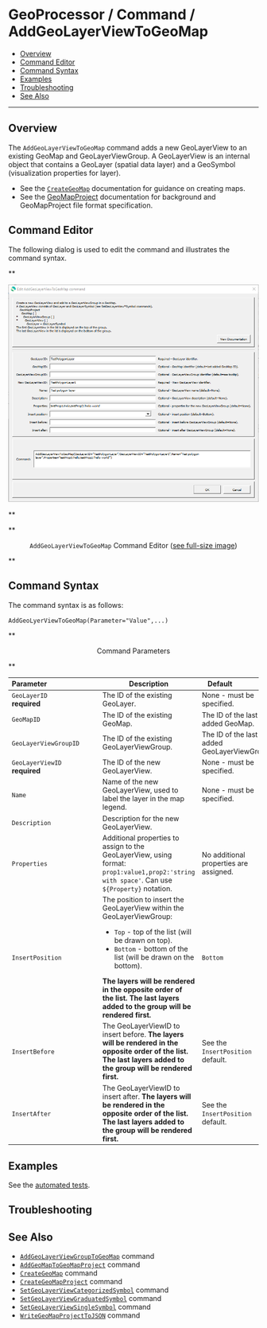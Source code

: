 # GeoProcessor / Command / AddGeoLayerViewToGeoMap #

* [Overview](#overview)
* [Command Editor](#command-editor)
* [Command Syntax](#command-syntax)
* [Examples](#examples)
* [Troubleshooting](#troubleshooting)
* [See Also](#see-also)

-------------------------

## Overview ##

The `AddGeoLayerViewToGeoMap` command adds a new GeoLayerView to an existing GeoMap and GeoLayerViewGroup.
A GeoLayerView is an internal object that contains a GeoLayer (spatial data layer) and a GeoSymbol (visualization properties for layer).

* See the [`CreateGeoMap`](../CreateGeoMap/CreateGeoMap.md) documentation for guidance on creating maps.
* See the [GeoMapProject](../../appendix-geomapproject/geomapproject.md) documentation for background and GeoMapProject file format specification.

## Command Editor ##

The following dialog is used to edit the command and illustrates the command syntax.

**<p style="text-align: center;">
![AddGeoLayerViewToGeoMap](AddGeoLayerViewToGeoMap.png)
</p>**

**<p style="text-align: center;">
`AddGeoLayerViewToGeoMap` Command Editor (<a href="../AddGeoLayerViewToGeoMap.png">see full-size image</a>)
</p>**

## Command Syntax ##

The command syntax is as follows:

```text
AddGeoLyerViewToGeoMap(Parameter="Value",...)
```
**<p style="text-align: center;">
Command Parameters
</p>**

| **Parameter**&nbsp;&nbsp;&nbsp;&nbsp;&nbsp;&nbsp;&nbsp;&nbsp;&nbsp;&nbsp;&nbsp;&nbsp;&nbsp;&nbsp;&nbsp;&nbsp;&nbsp;&nbsp;&nbsp;&nbsp;&nbsp;&nbsp;&nbsp;&nbsp;&nbsp;&nbsp; | **Description** | **Default**&nbsp;&nbsp;&nbsp;&nbsp;&nbsp;&nbsp;&nbsp;&nbsp;&nbsp;&nbsp;&nbsp;&nbsp;&nbsp;&nbsp;&nbsp;&nbsp;&nbsp;&nbsp; |
| --------------|-----------------|----------------- |
| `GeoLayerID` <br> **required** | The ID of the existing GeoLayer. | None - must be specified. |
| `GeoMapID` | The ID of the existing GeoMap. | The ID of the last added GeoMap. |
| `GeoLayerViewGroupID` | The ID of the existing GeoLayerViewGroup. | The ID of the last added GeoLayerViewGroup. |
| `GeoLayerViewID` <br> **required** | The ID of the new GeoLayerView. | None - must be specified. |
| `Name` | Name of the new GeoLayerView, used to label the layer in the map legend. | None - must be specified. |
| `Description` | Description for the new GeoLayerView. | |
| `Properties` | Additional properties to assign to the GeoLayerView, using format: `prop1:value1,prop2:'string with space'`.  Can use `${Property}` notation.  | No additional properties are assigned. |
| `InsertPosition` | The position to insert the GeoLayerView within the GeoLayerViewGroup:<ul><li>`Top` - top of the list (will be drawn on top).</li><li>`Bottom` - bottom of the list (will be drawn on the bottom).</li></ul>  **The layers will be rendered in the opposite order of the list. The last layers added to the group will be rendered first.** | `Bottom` | 
| `InsertBefore` | The GeoLayerViewID to insert before. **The layers will be rendered in the opposite order of the list. The last layers added to the group will be rendered first.** | See the `InsertPosition` default. |
| `InsertAfter` | The GeoLayerViewID to insert after. **The layers will be rendered in the opposite order of the list. The last layers added to the group will be rendered first.** | See the `InsertPosition` default. |

## Examples ##

See the [automated tests](https://github.com/OpenWaterFoundation/owf-app-geoprocessor-python-test/tree/master/test/commands/AddGeoLayerViewToGeoMap).

## Troubleshooting ##

## See Also ##

* [`AddGeoLayerViewGroupToGeoMap`](../AddGeoLayerViewToGeoMap/AddGeoLayerViewToGeoMap.md) command
* [`AddGeoMapToGeoMapProject`](../AddGeoMapToGeoMapProject/AddGeoMapToGeoMapProject.md) command
* [`CreateGeoMap`](../CreateGeoMap/CreateGeoMap.md) command
* [`CreateGeoMapProject`](../CreateGeoMapProject/CreateGeoMapProject.md) command
* [`SetGeoLayerViewCategorizedSymbol`](../SetGeoLayerViewCategorizedSymbol/SetGeoLayerViewCategorizedSymbol.md) command
* [`SetGeoLayerViewGraduatedSymbol`](../SetGeoLayerViewGraduatedSymbol/SetGeoLayerViewGraduatedSymbol.md) command
* [`SetGeoLayerViewSingleSymbol`](../SetGeoLayerViewSingleSymbol/SetGeoLayerViewSingleSymbol.md) command
* [`WriteGeoMapProjectToJSON`](../WriteGeoMapProjectToJSON/WriteGeoMapProjectToJSON.md) command
